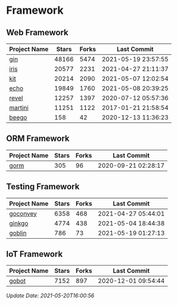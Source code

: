# Framework

## Web Framework
| Project Name | Stars | Forks | Last Commit |
| ------------ | ----- | ----- | ----------- |
| [gin](https://github.com/gin-gonic/gin) | 48166 | 5474 | 2021-05-19 23:57:55 |
| [iris](https://github.com/kataras/iris) | 20577 | 2231 | 2021-04-27 21:11:37 |
| [kit](https://github.com/go-kit/kit) | 20214 | 2090 | 2021-05-07 12:02:54 |
| [echo](https://github.com/labstack/echo) | 19849 | 1760 | 2021-05-08 20:39:25 |
| [revel](https://github.com/revel/revel) | 12257 | 1397 | 2020-07-12 05:57:36 |
| [martini](https://github.com/go-martini/martini) | 11251 | 1122 | 2017-01-21 21:58:54 |
| [beego](https://github.com/astaxie/beego) | 158 | 42 | 2020-12-13 11:36:23 |

## ORM Framework
| Project Name | Stars | Forks | Last Commit |
| ------------ | ----- | ----- | ----------- |
| [gorm](https://github.com/jinzhu/gorm) | 305 | 96 | 2020-09-21 02:28:17 |

## Testing Framework
| Project Name | Stars | Forks | Last Commit |
| ------------ | ----- | ----- | ----------- |
| [goconvey](https://github.com/smartystreets/goconvey) | 6358 | 468 | 2021-04-27 05:44:01 |
| [ginkgo](https://github.com/onsi/ginkgo) | 4774 | 438 | 2021-05-04 18:44:38 |
| [goblin](https://github.com/franela/goblin) | 786 | 73 | 2021-05-19 01:27:13 |

## IoT Framework
| Project Name | Stars | Forks | Last Commit |
| ------------ | ----- | ----- | ----------- |
| [gobot](https://github.com/hybridgroup/gobot) | 7152 | 897 | 2020-12-01 09:54:44 |

*Update Date: 2021-05-20T16:00:56*